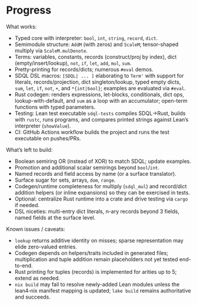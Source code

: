 # Progress

What works:

- Typed core with interpreter: `bool`, `int`, `string`, `record`, `dict`.
- Semimodule structure: `AddM` (with zeros) and `ScaleM`; tensor-shaped multiply via `ScaleM.mulDenote`.
- Terms: variables, constants, records (construct/proj by index), dict (empty/insert/lookup), `not`, `if`, `let`, `add`, `mul`, `sum`.
- Pretty-printing for records/dicts; numerous `#eval` demos.
- SDQL DSL macros: `[SDQL| ... ]` elaborating to `Term'` with support for literals, records/projection, dict singleton/lookup, typed empty dicts, `sum`, `let`, `if`, `not`, `+`, and `*{int|bool}`; examples are evaluated via `#eval`.
- Rust codegen: renders expressions, let-blocks, conditionals, dict ops, lookup-with-default, and `sum` as a loop with an accumulator; open-term functions with typed parameters.
- Testing: Lean test executable `sdql-tests` compiles SDQL→Rust, builds with `rustc`, runs programs, and compares printed strings against Lean’s interpreter (`showValue`).
- CI: GitHub Actions workflow builds the project and runs the test executable on pushes/PRs.

What’s left to build:

- Boolean semiring OR (instead of XOR) to match SDQL; update examples.
- Promotion and additional scalar semirings beyond `bool`/`int`.
- Named records and field access by name (or a surface translator).
- Surface sugar for sets, arrays, `dom`, `range`.
- Codegen/runtime completeness for multiply (`sdql_mul`) and record/dict addition helpers (or inline expansions) so they can be exercised in tests.
- Optional: centralize Rust runtime into a crate and drive testing via `cargo` if needed.
 - DSL niceties: multi-entry dict literals, n-ary records beyond 3 fields, named fields at the surface level.

Known issues / caveats:

- `lookup` returns additive identity on misses; sparse representation may elide zero-valued entries.
- Codegen depends on helpers/traits included in generated files; multiplication and tuple addition remain placeholders not yet tested end-to-end.
- Rust printing for tuples (records) is implemented for arities up to 5; extend as needed.
 - `nix build` may fail to resolve newly-added Lean modules unless the lean4‑nix manifest mapping is updated; `lake build` remains authoritative and succeeds.
